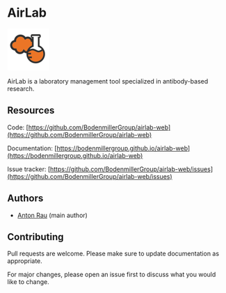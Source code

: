# AirLab

![](docs/assets/logo.png)

AirLab is a laboratory management tool specialized in antibody-based research.

## Resources

Code: [https://github.com/BodenmillerGroup/airlab-web](https://github.com/BodenmillerGroup/airlab-web)

Documentation: [https://bodenmillergroup.github.io/airlab-web](https://bodenmillergroup.github.io/airlab-web)

Issue tracker: [https://github.com/BodenmillerGroup/airlab-web/issues](https://github.com/BodenmillerGroup/airlab-web/issues)

## Authors

- [Anton Rau](mailto:anton.rau@uzh.ch) (main author)

## Contributing

Pull requests are welcome. Please make sure to update documentation as appropriate.

For major changes, please open an issue first to discuss what you would like to change.

